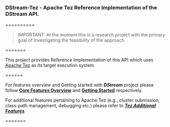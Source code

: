 ### DStream-Tez - Apache Tez Reference Implementation of the DStream API.
==========
> IMPORTANT: At the moment this is a research project with the primary goal of investigating the feasibility of the approach.

=======

This project provides Reference Implementation of this API which uses [Apache Tez](https://tez.apache.org/) as its target execution system.

======

For features overview and Getting started with _**DStream**_ project please follow [**Core Features Overview**](https://github.com/hortonworks/dstream/wiki/Core-Features-Overview) and [**Getting Started**](https://github.com/hortonworks/dstream/wiki) respectively.

For additional features pertaining to Apache Tez (e.g., cluster submission, class-path management, debugging etc.) please refer to [_**Tez Additional Features**_](https://github.com/hortonworks/dstream/wiki/Tez-Additional-Features)

=======
